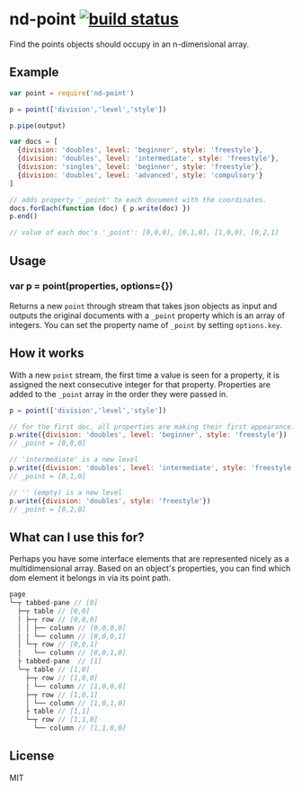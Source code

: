 # nd-point [![build status](https://secure.travis-ci.org/nrw/nd-point.png)](http://travis-ci.org/nrw/nd-point)

Find the points objects should occupy in an n-dimensional array.

## Example

``` js
var point = require('nd-point')

p = point(['division','level','style'])

p.pipe(output)

var docs = [
  {division: 'doubles', level: 'beginner', style: 'freestyle'},
  {division: 'doubles', level: 'intermediate', style: 'freestyle'},
  {division: 'singles', level: 'beginner', style: 'freestyle'},
  {division: 'doubles', level: 'advanced', style: 'compulsory'}
]

// adds property '_point' to each document with the coordinates.
docs.forEach(function (doc) { p.write(doc) })
p.end()

// value of each doc's '_point': [0,0,0], [0,1,0], [1,0,0], [0,2,1]
```

## Usage

### var p = point(properties, options={})

Returns a new `point` through stream that takes json objects as input and
outputs the original documents with a `_point` property which is an array of
integers. You can set the property name of `_point` by setting `options.key`.

## How it works

With a new `point` stream, the first time a value is seen for a property, it is
assigned the next consecutive integer for that property. Properties are added
to the `_point` array in the order they were passed in.

``` js
p = point(['division','level','style'])

// for the first doc, all properties are making their first appearance.
p.write({division: 'doubles', level: 'beginner', style: 'freestyle'})
// _point = [0,0,0]

// 'intermediate' is a new level
p.write({division: 'doubles', level: 'intermediate', style: 'freestyle'})
// _point = [0,1,0]

// '' (empty) is a new level
p.write({division: 'doubles', style: 'freestyle'})
// _point = [0,2,0]
```

## What can I use this for?

Perhaps you have some interface elements that are represented nicely as a
multidimensional array. Based on an object's properties, you can find which dom
element it belongs in via its point path.

``` js
page
└─┬ tabbed-pane // [0]
  ├─┬ table // [0,0]
  │ ├─┬ row // [0,0,0]
  │ │ ├── column // [0,0,0,0]
  │ │ └── column // [0,0,0,1]
  │ └─┬ row // [0,0,1]
  │   └── column // [0,0,1,0]
  ├ tabbed-pane  // [1]
  └─┬ table // [1,0]
    ├─┬ row // [1,0,0]
    │ └── column // [1,0,0,0]
    ├─┬ row // [1,0,1]
    │ └── column // [1,0,1,0]
    ├ table // [1,1]
    └─┬ row // [1,1,0]
      └── column // [1,1,0,0]
```

## License

MIT
